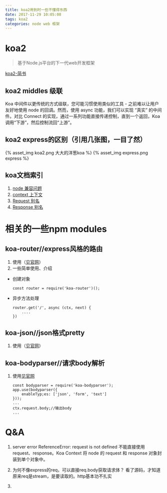 ```yaml
---
title: koa2用到时一些不懂得东西
date: 2017-11-29 10:05:08
tags: koa2
categories: node web 框架
---
```

# koa2

> 基于Node.js平台的下一代web开发框架

[koa2-简书](http://www.jianshu.com/p/6b816c609669)

## koa2 middles 级联
Koa 中间件以更传统的方式级联，您可能习惯使用类似的工具 - 之前难以让用户友好地使用 node 的回调。然而，使用 async 功能，我们可以实现 “真实” 的中间件。对比 Connect 的实现，通过一系列功能直接传递控制，直到一个返回，Koa 调用“下游”，然后控制流回“上游”。

## koa2 express的区别（引用几张图，一目了然）
{% asset_img koa2.png 大大的洋葱koa %}
{% asset_img express.png express %}

## koa文档索引
1. [node 兼容问题](https://koa.bootcss.com#-babel-async-)
2. [context 上下文](https://koa.bootcss.com#-context-)
2. [Request 别名](https://koa.bootcss.com#request-)
2. [Response 别名](https://koa.bootcss.com#response-)

# 相关的一些npm modules
## koa-router//express风格的路由
1. 使用（[见官网](https://www.npmjs.com/package/koa-router)）
2. 一些简单使用、介绍
- 创建对象
    ````
    const router = require('koa-router')();
    ````
- 异步方法处理
    ````
    router.get('/', async (ctx, next) {
        ....
    })
    ````

## koa-json//json格式pretty
1. 使用（[见官网](https://www.npmjs.com/package/koa-json)）

## koa-bodyparser//请求body解析
1. 使用[见官网](https://www.npmjs.com/package/koa-bodyparser)
    ````
    const bodyparser = require('koa-bodyparser');
    app.use(bodyparser({
        enableTyp;es: ['json', 'form', 'text']
    }));
    ...
    ctx.request.body;//输出body
    ...
    ````
# Q&A
1. server error ReferenceError: request is not defined
不能直接使用request、response。Koa Context 将 node 的 request 和 response 对象封装到单个对象中。

2. 为何不像express的req，可以直接req.body获取请求体？
看了源码，才知道原来req是stream，是要读取的。http基本功不扎实

3. 